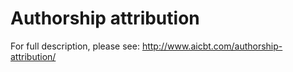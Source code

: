 Authorship attribution
======================

For full description, please see: http://www.aicbt.com/authorship-attribution/
